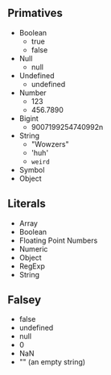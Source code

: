 ## Primatives

- Boolean
  - true
  - false
- Null
  - null
- Undefined
  - undefined
- Number
  - 123
  - 456.7890
- Bigint
  - 9007199254740992n
- String
  - "Wowzers"
  - 'huh'
  - `weird`
- Symbol
- Object

## Literals

- Array
- Boolean
- Floating Point Numbers
- Numeric
- Object
- RegExp
- String

## Falsey

- false
- undefined
- null
- 0
- NaN
- "" (an empty string)